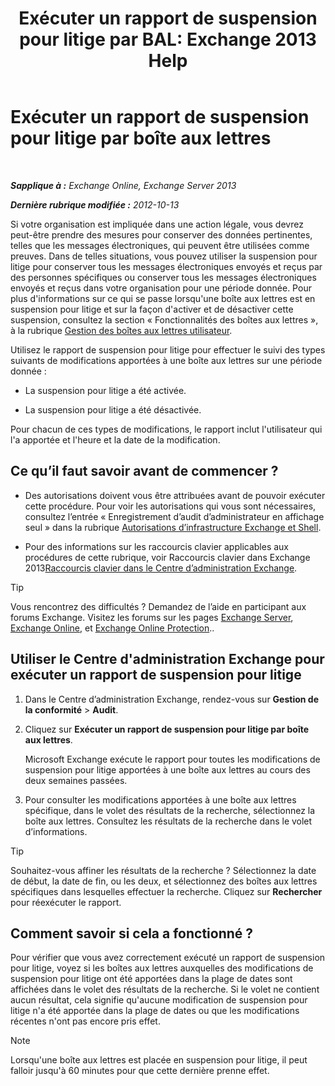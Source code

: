 ﻿---
title: 'Exécuter un rapport de suspension pour litige par BAL: Exchange 2013 Help'
TOCTitle: Exécuter un rapport de suspension pour litige par boîte aux lettres
ms:assetid: 98c46226-2f48-42c6-a741-34bb5944f519
ms:mtpsurl: https://technet.microsoft.com/fr-fr/library/JJ150542(v=EXCHG.150)
ms:contentKeyID: 50477290
ms.date: 04/24/2018
mtps_version: v=EXCHG.150
ms.translationtype: HT
---

# Exécuter un rapport de suspension pour litige par boîte aux lettres

 

_**Sapplique à :** Exchange Online, Exchange Server 2013_

_**Dernière rubrique modifiée :** 2012-10-13_

Si votre organisation est impliquée dans une action légale, vous devrez peut-être prendre des mesures pour conserver des données pertinentes, telles que les messages électroniques, qui peuvent être utilisées comme preuves. Dans de telles situations, vous pouvez utiliser la suspension pour litige pour conserver tous les messages électroniques envoyés et reçus par des personnes spécifiques ou conserver tous les messages électroniques envoyés et reçus dans votre organisation pour une période donnée. Pour plus d'informations sur ce qui se passe lorsqu'une boîte aux lettres est en suspension pour litige et sur la façon d'activer et de désactiver cette suspension, consultez la section « Fonctionnalités des boîtes aux lettres », à la rubrique [Gestion des boîtes aux lettres utilisateur](https://docs.microsoft.com/fr-fr/exchange/recipients-in-exchange-online/manage-user-mailboxes/manage-user-mailboxes).

Utilisez le rapport de suspension pour litige pour effectuer le suivi des types suivants de modifications apportées à une boîte aux lettres sur une période donnée :

  - La suspension pour litige a été activée.

  - La suspension pour litige a été désactivée.

Pour chacun de ces types de modifications, le rapport inclut l'utilisateur qui l'a apportée et l'heure et la date de la modification.

## Ce qu’il faut savoir avant de commencer ?

  - Des autorisations doivent vous être attribuées avant de pouvoir exécuter cette procédure. Pour voir les autorisations qui vous sont nécessaires, consultez l’entrée « Enregistrement d’audit d’administrateur en affichage seul » dans la rubrique [Autorisations d’infrastructure Exchange et Shell](exchange-and-shell-infrastructure-permissions-exchange-2013-help.md).

  - Pour des informations sur les raccourcis clavier applicables aux procédures de cette rubrique, voir Raccourcis clavier dans Exchange 2013[Raccourcis clavier dans le Centre d’administration Exchange](keyboard-shortcuts-in-the-exchange-admin-center-exchange-online-protection-help.md).

> [!TIP]
> Vous rencontrez des difficultés ? Demandez de l’aide en participant aux forums Exchange. Visitez les forums sur les pages <a href="https://go.microsoft.com/fwlink/p/?linkid=60612">Exchange Server</a>, <a href="https://go.microsoft.com/fwlink/p/?linkid=267542">Exchange Online</a>, et <a href="https://go.microsoft.com/fwlink/p/?linkid=285351">Exchange Online Protection</a>..


## Utiliser le Centre d'administration Exchange pour exécuter un rapport de suspension pour litige

1.  Dans le Centre d’administration Exchange, rendez-vous sur **Gestion de la conformité** \> **Audit**.

2.  Cliquez sur **Exécuter un rapport de suspension pour litige par boîte aux lettres**.
    
    Microsoft Exchange exécute le rapport pour toutes les modifications de suspension pour litige apportées à une boîte aux lettres au cours des deux semaines passées.

3.  Pour consulter les modifications apportées à une boîte aux lettres spécifique, dans le volet des résultats de la recherche, sélectionnez la boîte aux lettres. Consultez les résultats de la recherche dans le volet d’informations.

> [!TIP]
> Souhaitez-vous affiner les résultats de la recherche ? Sélectionnez la date de début, la date de fin, ou les deux, et sélectionnez des boîtes aux lettres spécifiques dans lesquelles effectuer la recherche. Cliquez sur <strong>Rechercher</strong> pour réexécuter le rapport.


## Comment savoir si cela a fonctionné ?

Pour vérifier que vous avez correctement exécuté un rapport de suspension pour litige, voyez si les boîtes aux lettres auxquelles des modifications de suspension pour litige ont été apportées dans la plage de dates sont affichées dans le volet des résultats de la recherche. Si le volet ne contient aucun résultat, cela signifie qu'aucune modification de suspension pour litige n'a été apportée dans la plage de dates ou que les modifications récentes n'ont pas encore pris effet.

> [!NOTE]
> Lorsqu'une boîte aux lettres est placée en suspension pour litige, il peut falloir jusqu'à 60 minutes pour que cette dernière prenne effet.


